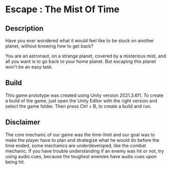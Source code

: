 # Escape : The Mist Of Time

## Description 

Have you ever wondered what it would feel like to be stuck on another planet, without knowing how to get back?

You are an astronaut, on a strange planet, covered by a misterious mist, and all you want is to go back to your home planet. 
But escaping this planet won't be an easy task.

## Build
This game prototype was created using Unity version 2021.3.6f1. To create a build of the game, just open the Unity Editor with the right version and select the game folder.
Then press Ctrl + B, to create a build and run.

## Disclaimer
The core mechanic of our game was the time-limit and our goal was to make the player have to plan and strategize what he would do before the time ended, some mechanics are
underdeveloped, like the combat mechanic. If you have trouble understanding if an enemy was hit or not, try using audio cues, because the toughest enemies have audio cues upon 
being hit.